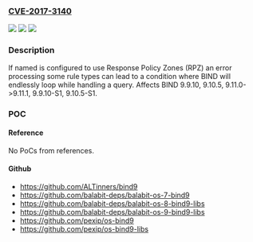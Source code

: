 ### [CVE-2017-3140](https://cve.mitre.org/cgi-bin/cvename.cgi?name=CVE-2017-3140)
![](https://img.shields.io/static/v1?label=Product&message=BIND%209&color=blue)
![](https://img.shields.io/static/v1?label=Version&message=n%2Fa&color=blue)
![](https://img.shields.io/static/v1?label=Vulnerability&message=A%20server%20is%20potentially%20vulnerable%20to%20degradation%20of%20service%20if%0A%0A%20%20%20%20the%20server%20is%20configured%20to%20use%20RPZ%2C%0A%20%20%20%20the%20server%20uses%20NSDNAME%20or%20NSIP%20policy%20rules%2C%20and%0A%20%20%20%20an%20attacker%20can%20cause%20the%20server%20to%20process%20a%20specific%20query%0A%0ASuccessful%20exploitation%20of%20this%20condition%20will%20cause%20named%20to%20enter%20a%20state%20where%20it%20continues%20to%20loop%20while%20processing%20the%20query%20without%20ever%20reaching%20an%20end%20state.%20While%20in%20this%20state%2C%20named%20repeatedly%20queries%20the%20same%20sets%20of%20authoritative%20nameservers%20and%20this%20behavior%20will%20usually%20persist%20indefinitely%20beyond%20the%20normal%20client%20query%20processing%20timeout.%20By%20triggering%20this%20condition%20multiple%20times%2C%20an%20attacker%20could%20cause%20a%20deliberate%20and%20substantial%20degradation%20in%20service.%0A%0AOperators%20of%20servers%20that%20meet%20the%20above%20conditions%201.%20and%202.%20may%20also%20accidentally%20encounter%20this%20defect%20during%20normal%20operation.%20%20It%20is%20for%20this%20reason%20that%20the%20decision%20was%20made%20to%20issue%20this%20advisory%20despite%20its%20low%20CVSS%20score.&color=brighgreen)

### Description

If named is configured to use Response Policy Zones (RPZ) an error processing some rule types can lead to a condition where BIND will endlessly loop while handling a query. Affects BIND 9.9.10, 9.10.5, 9.11.0->9.11.1, 9.9.10-S1, 9.10.5-S1.

### POC

#### Reference
No PoCs from references.

#### Github
- https://github.com/ALTinners/bind9
- https://github.com/balabit-deps/balabit-os-7-bind9
- https://github.com/balabit-deps/balabit-os-8-bind9-libs
- https://github.com/balabit-deps/balabit-os-9-bind9-libs
- https://github.com/pexip/os-bind9
- https://github.com/pexip/os-bind9-libs

